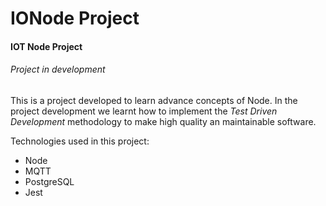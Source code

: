 # IONode Project
#### IOT Node Project

###### Project in development

This is a project developed to learn advance concepts of Node. In the project development we learnt how to implement the _Test Driven Development_ methodology to make  high quality an maintainable software.

Technologies used in this project:

- Node
- MQTT
- PostgreSQL
- Jest
